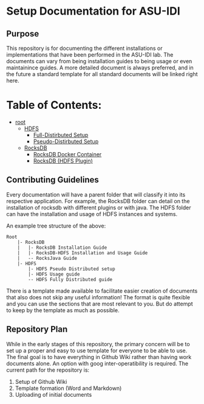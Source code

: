 # Setup Documentation for ASU-IDI

## Purpose
This repository is for documenting the different installations or implementations that have been performed in the ASU-IDI lab. The documents can vary from being installation guides to being usage or even maintainince guides. A more detailed document is always preferred, and in the future a standard template for all standard documents will be linked right here.

# Table of Contents:

+ [root](./)
    + [HDFS](./HDFS/)
        + [Full-Distirbuted Setup](./HDFS/HDFS%20Full-Distributed%20Setup.md)
        + [Pseudo-Distirbuted Setup](./HDFS/HDFS%20Pseudo-Distributed%20Setup.md)
    + [RocksDB](./RocksDB/)
        + [RocksDB Docker Container](./RocksDB/Rocksdb-Docker.md)
        + [RocksDB (HDFS Plugin)](./RocksDB/Rocksdb-HDFS%20Installation.md)


## Contributing Guidelines
Every documentation will have a parent folder that will classify it into its respective application. For example, the RocksDB folder can detail on the installation of rocksdb with different plugins or with java. The HDFS folder can have the installation and usage of HDFS instances and systems. 

An example tree structure of the above:
```
Root
    |- RocksDB
    |   |- RocksDB Installation Guide
    |   |- RocksDB-HDFS Installation and Usage Guide
    |   -- RocksJava Guide
    |- HDFS
        |- HDFS Pseudo Distributed setup
        |- HDFS Usage guide
        -- HDFS Fully Distributed guide
```

There is a template made available to facilitate easier creation of documents that also does not skip any useful information! The format is quite flexible and you can use the sections that are most relevant to you. But do attempt to keep by the template as much as possible.

## Repository Plan
While in the early stages of this repository, the primary concern will be to set up a proper and easy to use template for everyone to be able to use. The final goal is to have everything in Github Wiki rather than having work documents alone. An option with goog inter-operatibility is required. The current path for the repository is:

1. Setup of Github Wiki
2. Template formation (Word and Markdown)
3. Uploading of initial documents
